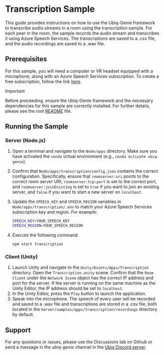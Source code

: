 # Transcription Sample

This guide provides instructions on how to use the Ubiq-Genie framework to transcribe audio streams in a room using the transcription sample. For each peer in the room, the sample records the audio stream and transcribes it using Azure Speech Services. The transcriptions are saved to a .csv file, and the audio recordings are saved to a .wav file.

## Prerequisites

For this sample, you will need a computer or VR headset equipped with a microphone, along with an Azure Speech Services subscription. To create a free subscription, follow the link [here](https://azure.microsoft.com/en-us/try/cognitive-services/?api=speech-services).

> [!IMPORTANT]
> Before proceeding, ensure the Ubiq-Genie framework and the necessary dependencies for this sample are correctly installed. For further details, please see the root [README](../../README.md) file.

## Running the Sample

### Server (Node.js)

1. Open a terminal and navigate to the `Node/apps` directory. Make sure you have activated the `conda` virtual environment (e.g., `conda activate ubiq-genie`).
2. Confirm that `Node/apps/transcription/config.json` contains the correct configuration. Specifically, ensure that `roomserver:uri` points to the correct room server URI, `roomserver:tcp:port` is set to the correct port, and `roomserver:joinExisting` is set to `true` if you want to join an existing server, and `false` if you want to start a new server on `localhost`.
3. Update the `SPEECH_KEY` and `SPEECH_REGION` variables in `Node/apps/transcription/.env` to match your Azure Speech Services subscription key and region. For example:

    ```bash
    SPEECH_KEY=YOUR_SPEECH_KEY
    SPEECH_REGION=YOUR_SPEECH_REGION
    ```

4. Execute the following command:

    ```bash
    npm start transcription
    ```

### Client (Unity)

1. Launch Unity and navigate to the `Unity/Assets/Apps/Transcription` directory. Open the `Transcription.unity` scene. Confirm that the `Room Client` under the `Network Scene` object has the correct IP address and port for the server. If the server is running on the same machine as the Unity Editor, the IP address should be set to `localhost`.
2. In the Unity Editor, press the `Play` button to launch the application.
3. Speak into the microphone. The speech of every user will be recorded and saved to a .wav file and transcriptions are stored in a .csv file, both located in the `Server/samples/apps/transcription/recordings` directory by default.

## Support

For any questions or issues, please use the Discussions tab on Github or send a message in the *ubiq-genie* channel in the [Ubiq Discord server](https://discord.gg/cZYzdcxAAB).
